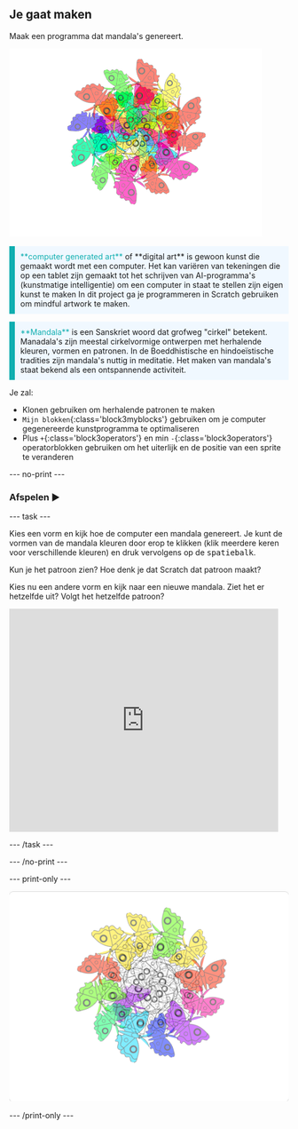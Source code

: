 ## Je gaat maken

Maak een programma dat mandala's genereert.

![Voorbeeld van een kleurrijke vlindermandala.](images/mandala.png)

<p style="border-left: solid; border-width:10px; border-color: #0faeb0; background-color: aliceblue; padding: 10px;">
<span style="color: #0faeb0">**computer generated art**</span> of **digital art** is gewoon kunst die gemaakt wordt met een computer. Het kan variëren van tekeningen die op een tablet zijn gemaakt tot het schrijven van AI-programma's (kunstmatige intelligentie) om een computer in staat te stellen zijn eigen kunst te maken In dit project ga je programmeren in Scratch gebruiken om mindful artwork te maken.
</p>

<p style="border-left: solid; border-width:10px; border-color: #0faeb0; background-color: aliceblue; padding: 10px;">
<span style="color: #0faeb0">**Mandala**</span> is een Sanskriet woord dat grofweg "cirkel" betekent. Manadala's zijn meestal cirkelvormige ontwerpen met herhalende kleuren, vormen en patronen. In de Boeddhistische en hindoeïstische tradities zijn mandala's nuttig in meditatie. Het maken van mandala's staat bekend als een ontspannende activiteit.
</p>

Je zal:
+ Klonen gebruiken om herhalende patronen te maken
+ `Mijn blokken`{:class='block3myblocks'} gebruiken om je computer gegenereerde kunstprogramma te optimaliseren
+ Plus `+`{:class='block3operators'} en min `-`{:class='block3operators'} operatorblokken gebruiken om het uiterlijk en de positie van een sprite te veranderen

--- no-print ---

### Afspelen ▶️

--- task ---

<div style="display: flex; flex-wrap: wrap">

<div style="flex-basis: 175px; flex-grow: 1">  
Kies een vorm en kijk hoe de computer een mandala genereert. Je kunt de vormen van de mandala kleuren door erop te klikken (klik meerdere keren voor verschillende kleuren) en druk vervolgens op de <kbd>spatiebalk</kbd>.

Kun je het patroon zien? Hoe denk je dat Scratch dat patroon maakt?

Kies nu een andere vorm en kijk naar een nieuwe mandala. Ziet het er hetzelfde uit? Volgt het hetzelfde patroon?

</div>

<iframe src="https://scratch.mit.edu/projects/536953224/embed" allowtransparency="true" width="485" height="402" frameborder="0" scrolling="no" allowfullscreen></iframe>
</div>

--- /task ---

--- /no-print ---

--- print-only ---

![Voltooid project](images/showcase_static.png)

--- /print-only ---
